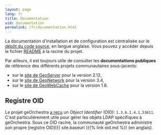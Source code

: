 ```yaml
---
layout: page
lang: fr
title: Documentation
uid: documentation
permalink: /fr/documentation.html
---
```


La documentation d'installation et de configuration est centralisée sur le [dépôt du code source](https://github.com/georchestra/georchestra/), en langue anglaise.
Vous pouvez y accéder depuis le fichier [README](https://github.com/georchestra/georchestra/blob/master/README.md) à la racine du projet.

Par ailleurs, il est toujours utile de consulter les **documentations publiques** de référence des différents projets communautaires sous-jacents:

 * sur le [site de GeoServer](http://docs.geoserver.org/2.12.x/en/user/) pour la version 2.12,
 * sur le [site de GeoNetwork](https://www.geonetwork-opensource.org/manuals/3.4.x/fr/) pour la version 3.4,
 * sur le [site de GeoWebCache](http://geowebcache.org/docs/1.8.1/) pour la version 1.8.

## Registre OID

Le projet geOrchestra [a reçu](https://www.iana.org/assignments/enterprise-numbers/enterprise-numbers)
un *Object Identifier* (OID): `1.3.6.1.4.1.53611`. C'est particulièrement utile
pour gérer les objets LDAP spécifiques à geOrchestra. Sous ce OID racine, la
communauté geOrchestra administre son propre
[registre OID]({{ site.baseurl }}{% link oid.md %}) (en anglais).

